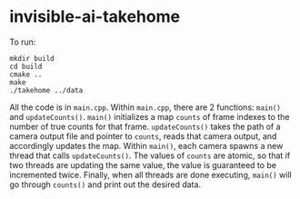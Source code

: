# invisible-ai-takehome

To run:

```
mkdir build
cd build
cmake ..
make
./takehome ../data
```

All the code is in `main.cpp`. Within `main.cpp`, there are 2 functions: `main()` and `updateCounts()`. `main()` initializes a map `counts` of frame indexes to the number of true counts for that frame. `updateCounts()` takes the path of a camera output file and pointer to `counts`, reads that camera output, and accordingly updates the map. Within `main()`, each camera spawns a new thread that calls `updateCounts()`. The values of `counts` are atomic, so that if two threads are updating the same value, the value is guaranteed to be incremented twice. Finally, when all threads are done executing, `main()` will go through `counts()` and print out the desired data.
